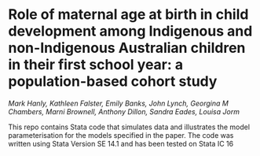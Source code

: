 # Role of maternal age at birth in child development among Indigenous and non-Indigenous Australian children in their first school year: a population-based cohort study

_Mark Hanly, Kathleen Falster, Emily Banks, John Lynch, Georgina M Chambers, Marni Brownell, Anthony Dillon, Sandra Eades, Louisa Jorm_

This repo contains Stata code that simulates data and illustrates the model parameterisation for the models specified in the paper. The code was written using Stata Version SE 14.1 and has been tested on Stata IC 16
